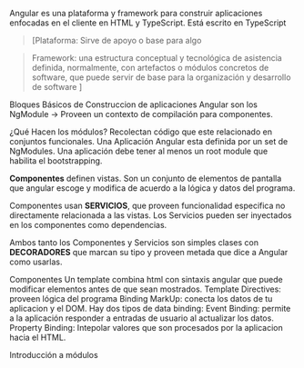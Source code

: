 Angular es una plataforma y framework para construir aplicaciones enfocadas en el cliente
en HTML y TypeScript.
Está escrito en TypeScript


> [Plataforma: Sirve de apoyo o base para algo

> Framework: una estructura conceptual y tecnológica de asistencia definida, normalmente, con artefactos o módulos concretos de software, 
 que puede servir de base para la organización y desarrollo de software ]

Bloques Básicos de Construccion de aplicaciones Angular son los NgModule -> Proveen 
un contexto de compilación para componentes.

¿Qué Hacen los módulos?
Recolectan código que este relacionado en conjuntos funcionales.
Una Aplicación Angular esta definida por un set de NgModules.
Una aplicación debe tener al menos un root module que habilita el bootstrapping.

**Componentes** definen vistas. Son un conjunto de elementos de pantalla que angular 
escoge y modifica de acuerdo a la lógica y datos del programa.

Componentes usan **SERVICIOS**, que proveen funcionalidad especifica no directamente relacionada
a las vistas. Los Servicios pueden ser inyectados en los componentes como dependencias.

Ambos tanto los Componentes y Servicios son simples clases con **DECORADORES** que marcan su
tipo y proveen metada que dice a Angular como usarlas.

Componentes
Un template combina html con sintaxis angular que puede modificar elementos antes de que
sean mostrados.
Template Directives: proveen lógica del programa
Binding MarkUp: conecta los datos de tu aplicacion y el DOM.
Hay dos tipos de data binding:
Event Binding: permite a la aplicación responder a entradas de usuario al actualizar los 
datos.
Property Binding: Intepolar valores que son procesados por la aplicacion hacia el HTML. 


Introducción a módulos



